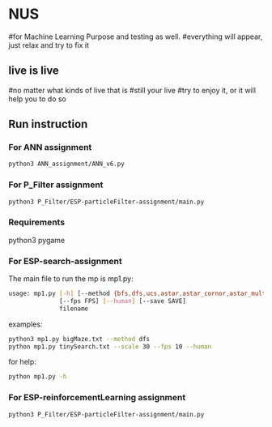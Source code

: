 # NUS

#for Machine Learning Purpose and testing as well.
#everything will appear, just relax and try to fix it

## live is live

#no matter what kinds of live that is
#still your live
#try to enjoy it, or it will help you to do so

## Run instruction

### For ANN assignment

```sh
python3 ANN_assignment/ANN_v6.py
```

### For P_Filter assignment

```sh
python3 P_Filter/ESP-particleFilter-assignment/main.py
```

### Requirements

python3
pygame

### For ESP-search-assignment

The main file to run the mp is mp1.py:

```sh
usage: mp1.py [-h] [--method {bfs,dfs,ucs,astar,astar_cornor,astar_multi}] [--scale SCALE]
              [--fps FPS] [--human] [--save SAVE]
              filename
```

examples:

```sh
python3 mp1.py bigMaze.txt --method dfs
python mp1.py tinySearch.txt --scale 30 --fps 10 --human
```

for help:

```sh
python mp1.py -h
```

### For ESP-reinforcementLearning assignment

```sh
python3 P_Filter/ESP-particleFilter-assignment/main.py
```
